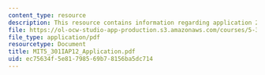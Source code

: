 ```yaml
---
content_type: resource
description: This resource contains information regarding application 2012.
file: https://ol-ocw-studio-app-production.s3.amazonaws.com/courses/5-301-chemistry-laboratory-techniques-january-iap-2012/ec75634f5e81798569b78156ba5dc714_MIT5_301IAP12_Application.pdf
file_type: application/pdf
resourcetype: Document
title: MIT5_301IAP12_Application.pdf
uid: ec75634f-5e81-7985-69b7-8156ba5dc714
---
```

